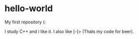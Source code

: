 # hello-world
My first repository (:


I study C++ and i like it. I also like [-]> (Thats my code for beer). 

